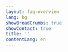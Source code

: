 ```yaml
---
layout: faq-overview
lang: bg
showBreadCrumbs: true
showContact: true
title: ''
contentLang: en
---
```

